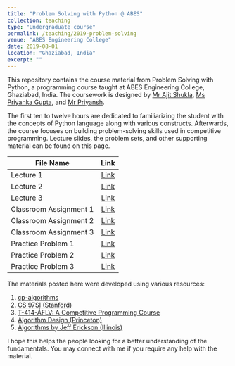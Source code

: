 ```yaml
---
title: "Problem Solving with Python @ ABES"
collection: teaching
type: "Undergraduate course"
permalink: /teaching/2019-problem-solving
venue: "ABES Engineering College"
date: 2019-08-01
location: "Ghaziabad, India"
excerpt: ""
---
```


This repository contains the course material from Problem Solving with Python, a programming course taught at ABES Engineering College, Ghaziabad, India. The coursework is designed by [Mr Ajit Shukla](https://www.abes.ac.in/teachers/mr-ajit-shukla/), [Ms Priyanka Gupta](https://www.abes.ac.in/teachers/ms-priyanka-gupta/), and [Mr Priyansh](https://priyanshs.github.io/).

The first ten to twelve hours are dedicated to familiarizing the student with the concepts of Python language along with various constructs. Afterwards, the course focuses on building problem-solving skills used in competitive programming. Lecture slides, the problem sets, and other supporting material can be found on this page.

| File Name | Link |
|--------------|:------:|
| Lecture 1 | [Link](https://drive.proton.me/urls/YZ3NC2SPMR#zWHfIiDV0oFm) |
| Lecture 2 | [Link](https://drive.proton.me/urls/F2N1E9M224#xw3bJ8BwZb7U)|
| Lecture 3 | [Link](https://drive.proton.me/urls/1HG7T835FC#RRlIgyYcYeVq)  |
| Classroom Assignment 1 | [Link](https://drive.proton.me/urls/HJ3785MY68#KLAqUJ8MaLJP)|
| Classroom Assignment 2 | [Link](https://drive.proton.me/urls/XVKKNRV38R#oTdi9mir4shE) |
| Classroom Assignment 3 | [Link](https://drive.proton.me/urls/8RFZM1DPE0#KkRgfEtdyncI) |
| Practice Problem 1 | [Link](https://drive.proton.me/urls/T6MDDGBWQC#hCF761UTkBML) |
| Practice Problem 2 | [Link](https://drive.proton.me/urls/WW0FD2FE00#DnckOPZob79s)|
| Practice Problem 3 | [Link](https://drive.proton.me/urls/KQGANBKN4W#WGRi3vSsKUrB) |

The materials posted here were developed using various resources:

1. [cp-algorithms](https://cp-algorithms.com/)
2. [CS 97SI (Stanford)](http://web.stanford.edu/class/cs97si/)
3. [T-414-ÁFLV: A Competitive Programming Course](https://algo.is/competitive-programming-course/)
4. [Algorithm Design (Princeton)](https://www.cs.princeton.edu/~wayne/kleinberg-tardos/)
5. [Algorithms by Jeff Erickson (Illinois)](http://jeffe.cs.illinois.edu/teaching/algorithms/)

I hope this helps the people looking for a better understanding of the fundamentals. You may connect with me if you require any help with the material.
